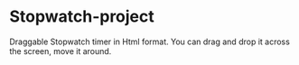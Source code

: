 # Stopwatch-project
Draggable Stopwatch timer in Html format. You can drag and drop it across the screen, move it around.
